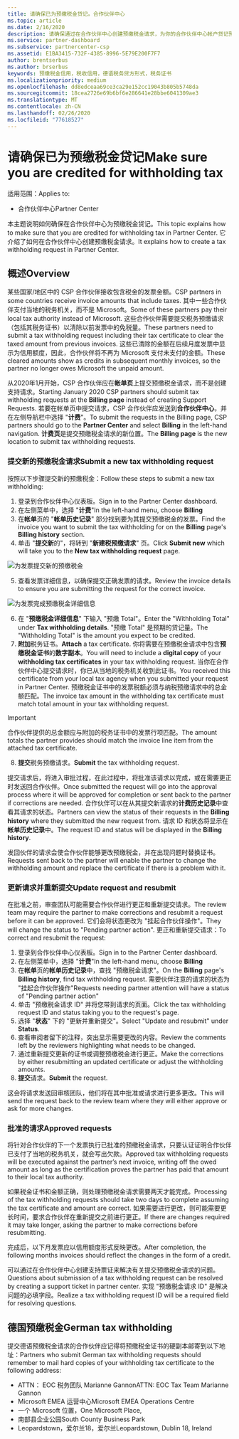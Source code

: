 ```yaml
---
title: 请确保已为预缴税金贷记。合作伙伴中心
ms.topic: article
ms.date: 2/16/2020
description: 请确保通过在合作伙伴中心创建预缴税金请求，为你的合作伙伴中心帐户贷记预缴税金。
ms.service: partner-dashboard
ms.subservice: partnercenter-csp
ms.assetid: E1BA3415-732F-4385-8996-5E79E200F7F7
author: brentserbus
ms.author: brserbus
keywords: 预缴税金信用，税收信用，德语税务贷方形式，税务证书
ms.localizationpriority: medium
ms.openlocfilehash: dd8edceaa69ce3ca29e152cc19043b805b5748da
ms.sourcegitcommit: 18cea2726e69b6bf6e286641e28bbe6041309ae3
ms.translationtype: MT
ms.contentlocale: zh-CN
ms.lasthandoff: 02/26/2020
ms.locfileid: "77618527"
---
```

# <a name="make-sure-you-are-credited-for-withholding-tax"></a><span data-ttu-id="e619e-104">请确保已为预缴税金贷记</span><span class="sxs-lookup"><span data-stu-id="e619e-104">Make sure you are credited for withholding tax</span></span>

<span data-ttu-id="e619e-105">适用范围：</span><span class="sxs-lookup"><span data-stu-id="e619e-105">Applies to:</span></span>

- <span data-ttu-id="e619e-106">合作伙伴中心</span><span class="sxs-lookup"><span data-stu-id="e619e-106">Partner Center</span></span>

<span data-ttu-id="e619e-107">本主题说明如何确保在合作伙伴中心为预缴税金贷记。</span><span class="sxs-lookup"><span data-stu-id="e619e-107">This topic explains how to make sure that you are credited for withholding tax in Partner Center.</span></span> <span data-ttu-id="e619e-108">它介绍了如何在合作伙伴中心创建预缴税金请求。</span><span class="sxs-lookup"><span data-stu-id="e619e-108">It explains how to create a tax withholding request in Partner Center.</span></span>

## <a name="overview"></a><span data-ttu-id="e619e-109">概述</span><span class="sxs-lookup"><span data-stu-id="e619e-109">Overview</span></span>

<span data-ttu-id="e619e-110">某些国家/地区中的 CSP 合作伙伴接收包含税金的发票金额。</span><span class="sxs-lookup"><span data-stu-id="e619e-110">CSP partners in some countries receive invoice amounts that include taxes.</span></span> <span data-ttu-id="e619e-111">其中一些合作伙伴支付当地的税务机关，而不是 Microsoft。</span><span class="sxs-lookup"><span data-stu-id="e619e-111">Some of these partners pay their local tax authority instead of Microsoft.</span></span> <span data-ttu-id="e619e-112">这些合作伙伴需要提交税务预缴请求（包括其税务证书）以清除以前发票中的免税量。</span><span class="sxs-lookup"><span data-stu-id="e619e-112">These partners need to submit a tax withholding request including their tax certificate to clear the taxed amount from previous invoices.</span></span> <span data-ttu-id="e619e-113">这些已清除的金额在后续月度发票中显示为信用额度，因此，合作伙伴将不再为 Microsoft 支付未支付的金额。</span><span class="sxs-lookup"><span data-stu-id="e619e-113">These cleared amounts show as credits in subsequent monthly invoices, so the partner no longer owes Microsoft the unpaid amount.</span></span>

<span data-ttu-id="e619e-114">从2020年1月开始，CSP 合作伙伴应在**帐单页**上提交预缴税金请求，而不是创建支持请求。</span><span class="sxs-lookup"><span data-stu-id="e619e-114">Starting January 2020 CSP partners should submit tax withholding requests at the **Billing page** instead of creating Support Requests.</span></span> <span data-ttu-id="e619e-115">若要在帐单页中提交请求，CSP 合作伙伴应发送到**合作伙伴中心**，并在左侧导航栏中选择 "**计费**"。</span><span class="sxs-lookup"><span data-stu-id="e619e-115">To submit the requests in the Billing page, CSP partners should go to the **Partner Center** and select **Billing** in the left-hand navigation.</span></span> <span data-ttu-id="e619e-116">**计费页**是提交预缴税金请求的新位置。</span><span class="sxs-lookup"><span data-stu-id="e619e-116">The **Billing page** is the new location to submit tax withholding requests.</span></span> 

### <a name="submit-a-new-tax-withholding-request"></a><span data-ttu-id="e619e-117">提交新的预缴税金请求</span><span class="sxs-lookup"><span data-stu-id="e619e-117">Submit a new tax withholding request</span></span>

<span data-ttu-id="e619e-118">按照以下步骤提交新的预缴税金：</span><span class="sxs-lookup"><span data-stu-id="e619e-118">Follow these steps to submit a new tax withholding:</span></span>

1. <span data-ttu-id="e619e-119">登录到合作伙伴中心仪表板。</span><span class="sxs-lookup"><span data-stu-id="e619e-119">Sign in to the Partner Center dashboard.</span></span>
2. <span data-ttu-id="e619e-120">在左侧菜单中，选择 "**计费**"</span><span class="sxs-lookup"><span data-stu-id="e619e-120">In the left-hand menu, choose **Billing**</span></span>
3. <span data-ttu-id="e619e-121">在**帐单**页的 "**帐单历史记录**" 部分找到要为其提交预缴税金的发票。</span><span class="sxs-lookup"><span data-stu-id="e619e-121">Find the invoice you want to submit the tax withholding for on the **Billing** page's **Billing history** section.</span></span>
4. <span data-ttu-id="e619e-122">单击 "**提交新**的"，将转到 "**新建税预缴请求**" 页。</span><span class="sxs-lookup"><span data-stu-id="e619e-122">Click **Submit new** which will take you to the **New tax withholding request** page.</span></span>

![为发票提交新的预缴税金](images/wht1.png)

5. <span data-ttu-id="e619e-124">查看发票详细信息，以确保提交正确发票的请求。</span><span class="sxs-lookup"><span data-stu-id="e619e-124">Review the invoice details to ensure you are submitting the request for the correct invoice.</span></span>

![为发票完成预缴税金详细信息](images/wht2.png)

6. <span data-ttu-id="e619e-126">在 "**预缴税金详细信息**" 下输入 "预缴 Total"。</span><span class="sxs-lookup"><span data-stu-id="e619e-126">Enter the "Withholding Total" under **Tax withholding details**.</span></span> <span data-ttu-id="e619e-127">"预缴 Total" 是预期的贷记量。</span><span class="sxs-lookup"><span data-stu-id="e619e-127">The "Withholding Total" is the amount you expect to be credited.</span></span>
7. <span data-ttu-id="e619e-128">**附加**税务证书。</span><span class="sxs-lookup"><span data-stu-id="e619e-128">**Attach** a tax certificate.</span></span> <span data-ttu-id="e619e-129">你将需要在预缴税金请求中包含**预缴税金证书**的**数字副本**。</span><span class="sxs-lookup"><span data-stu-id="e619e-129">You will need to include a **digital copy** of your **withholding tax certificates** in your tax withholding request.</span></span> <span data-ttu-id="e619e-130">当你在合作伙伴中心提交请求时，你已从当地的税务机关收到此证书。</span><span class="sxs-lookup"><span data-stu-id="e619e-130">You received this certificate from your local tax agency when you submitted your request in Partner Center.</span></span> <span data-ttu-id="e619e-131">预缴税金证书中的发票税额必须与纳税预缴请求中的总金额匹配。</span><span class="sxs-lookup"><span data-stu-id="e619e-131">The invoice tax amount in the withholding tax certificate must match total amount in your tax withholding request.</span></span> 

> [!IMPORTANT]
> <span data-ttu-id="e619e-132">合作伙伴提供的总金额应与附加的税务证书中的发票行项匹配。</span><span class="sxs-lookup"><span data-stu-id="e619e-132">The amount totals the partner provides should match the invoice line item from the attached tax certificate.</span></span>

8. <span data-ttu-id="e619e-133">**提交**税务预缴请求。</span><span class="sxs-lookup"><span data-stu-id="e619e-133">**Submit** the tax withholding request.</span></span>

<span data-ttu-id="e619e-134">提交请求后，将进入审批过程，在此过程中，将批准该请求以完成，或在需要更正时发送回合作伙伴。</span><span class="sxs-lookup"><span data-stu-id="e619e-134">Once submitted the request will go into the approval process where it will be approved for completion or sent back to the partner if corrections are needed.</span></span> <span data-ttu-id="e619e-135">合作伙伴可以在从其提交新请求的**计费历史记录**中查看其请求的状态。</span><span class="sxs-lookup"><span data-stu-id="e619e-135">Partners can view the status of their requests in the **Billing history** where they submitted the new request from.</span></span> <span data-ttu-id="e619e-136">请求 ID 和状态将显示在**帐单历史记录**中。</span><span class="sxs-lookup"><span data-stu-id="e619e-136">The request ID and status will be displayed in the **Billing history**.</span></span>

<span data-ttu-id="e619e-137">发回伙伴的请求会使合作伙伴能够更改预缴税金，并在出现问题时替换证书。</span><span class="sxs-lookup"><span data-stu-id="e619e-137">Requests sent back to the partner will enable the partner to change the withholding amount and replace the certificate if there is a problem with it.</span></span> 

### <a name="update-request-and-resubmit"></a><span data-ttu-id="e619e-138">更新请求并重新提交</span><span class="sxs-lookup"><span data-stu-id="e619e-138">Update request and resubmit</span></span>

<span data-ttu-id="e619e-139">在批准之前，审查团队可能需要合作伙伴进行更正和重新提交请求。</span><span class="sxs-lookup"><span data-stu-id="e619e-139">The review team may require the partner to make corrections and resubmit a request before it can be approved.</span></span> <span data-ttu-id="e619e-140">它们会将状态更改为 "挂起合作伙伴操作"。</span><span class="sxs-lookup"><span data-stu-id="e619e-140">They will change the status to "Pending partner action".</span></span> <span data-ttu-id="e619e-141">更正和重新提交请求：</span><span class="sxs-lookup"><span data-stu-id="e619e-141">To correct and resubmit the request:</span></span>
 
1. <span data-ttu-id="e619e-142">登录到合作伙伴中心仪表板。</span><span class="sxs-lookup"><span data-stu-id="e619e-142">Sign in to the Partner Center dashboard.</span></span>
2. <span data-ttu-id="e619e-143">在左侧菜单中，选择 "**计费**"</span><span class="sxs-lookup"><span data-stu-id="e619e-143">In the left-hand menu, choose **Billing**</span></span>
3. <span data-ttu-id="e619e-144">在**帐单**页的**帐单历史记录**中，查找 "预缴税金请求"。</span><span class="sxs-lookup"><span data-stu-id="e619e-144">On the **Billing** page's **Billing history**, find tax withholding request.</span></span> <span data-ttu-id="e619e-145">需要伙伴注意的请求的状态为 "挂起合作伙伴操作"</span><span class="sxs-lookup"><span data-stu-id="e619e-145">Requests needing partner attention will have a status of "Pending partner action"</span></span>
4. <span data-ttu-id="e619e-146">单击 "预缴税金请求 ID" 并将您带到请求的页面。</span><span class="sxs-lookup"><span data-stu-id="e619e-146">Click the tax withholding request ID and status taking you to the request's page.</span></span>
5. <span data-ttu-id="e619e-147">选择 "**状态**" 下的 "更新并重新提交"。</span><span class="sxs-lookup"><span data-stu-id="e619e-147">Select "Update and resubmit" under **Status**.</span></span>
6. <span data-ttu-id="e619e-148">查看审阅者留下的注释，突出显示需要更改的内容。</span><span class="sxs-lookup"><span data-stu-id="e619e-148">Review the comments left by the reviewers highlighting what needs to be changed.</span></span>
7. <span data-ttu-id="e619e-149">通过重新提交更新的证书或调整预缴税金进行更正。</span><span class="sxs-lookup"><span data-stu-id="e619e-149">Make the corrections by either resubmitting an updated certificate or adjust the withholding amounts.</span></span>
8. <span data-ttu-id="e619e-150">**提交**请求。</span><span class="sxs-lookup"><span data-stu-id="e619e-150">**Submit** the request.</span></span> 

<span data-ttu-id="e619e-151">这会将请求发送回审核团队，他们将在其中批准或请求进行更多更改。</span><span class="sxs-lookup"><span data-stu-id="e619e-151">This will send the request back to the review team where they will either approve or ask for more changes.</span></span>
 
### <a name="approved-requests"></a><span data-ttu-id="e619e-152">批准的请求</span><span class="sxs-lookup"><span data-stu-id="e619e-152">Approved requests</span></span>

<span data-ttu-id="e619e-153">将针对合作伙伴的下一个发票执行已批准的预缴税金请求，只要认证证明合作伙伴已支付了当地的税务机关，就会写出欠款。</span><span class="sxs-lookup"><span data-stu-id="e619e-153">Approved tax withholding requests will be executed against the partner’s next invoice, writing off the owed amount as long as the certification proves the partner has paid that amount to their local tax authority.</span></span>

<span data-ttu-id="e619e-154">如果税金证书和金额正确，则处理预缴税金请求需要两天才能完成。</span><span class="sxs-lookup"><span data-stu-id="e619e-154">Processing of the tax withholding requests should take two days to complete assuming the tax certificate and amount are correct.</span></span> <span data-ttu-id="e619e-155">如果需要进行更改，则可能需要更长时间，要求合作伙伴在重新提交之前进行更正。</span><span class="sxs-lookup"><span data-stu-id="e619e-155">If there are changes required it may take longer, asking the partner to make corrections before resubmitting.</span></span>

<span data-ttu-id="e619e-156">完成后，以下月发票应以信用额度形式反映更改。</span><span class="sxs-lookup"><span data-stu-id="e619e-156">After completion, the following months invoices should reflect the changes in the form of a credit.</span></span>
 
<span data-ttu-id="e619e-157">可以通过在合作伙伴中心创建支持票证来解决有关提交预缴税金请求的问题。</span><span class="sxs-lookup"><span data-stu-id="e619e-157">Questions about submission of a tax withholding request can be resolved by creating a support ticket in partner center.</span></span> <span data-ttu-id="e619e-158">实现 "预缴税金请求 ID" 是解决问题的必填字段。</span><span class="sxs-lookup"><span data-stu-id="e619e-158">Realize a tax withholding request ID will be a required field for resolving questions.</span></span>

## <a name="german-tax-withholding"></a><span data-ttu-id="e619e-159">德国预缴税金</span><span class="sxs-lookup"><span data-stu-id="e619e-159">German tax withholding</span></span>

<span data-ttu-id="e619e-160">提交德语预缴税金请求的合作伙伴应记得将预缴税金证书的硬副本邮寄到以下地址：</span><span class="sxs-lookup"><span data-stu-id="e619e-160">Partners who submit German tax withholding requests should remember to mail hard copies of your withholding tax certificate to the following address:</span></span> 

- <span data-ttu-id="e619e-161">ATTN： EOC 税务团队 Marianne Gannon</span><span class="sxs-lookup"><span data-stu-id="e619e-161">ATTN: EOC Tax Team Marianne Gannon</span></span>
- <span data-ttu-id="e619e-162">Microsoft EMEA 运营中心</span><span class="sxs-lookup"><span data-stu-id="e619e-162">Microsoft EMEA Operations Centre</span></span>
- <span data-ttu-id="e619e-163">一个 Microsoft 位置，</span><span class="sxs-lookup"><span data-stu-id="e619e-163">One Microsoft Place,</span></span>
- <span data-ttu-id="e619e-164">南部县企业公园</span><span class="sxs-lookup"><span data-stu-id="e619e-164">South County Business Park</span></span>
- <span data-ttu-id="e619e-165">Leopardstown，爱尔兰18，爱尔兰</span><span class="sxs-lookup"><span data-stu-id="e619e-165">Leopardstown, Dublin 18, Ireland</span></span>

